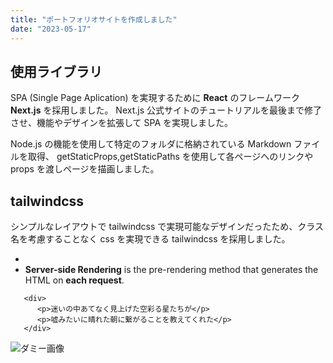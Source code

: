 ```yaml
---
title: "ポートフォリオサイトを作成しました"
date: "2023-05-17"
---
```


## 使用ライブラリ

SPA (Single Page Aplication) を実現するために **React** のフレームワーク **Next.js** を採用しました。
Next.js 公式サイトのチュートリアルを最後まで修了させ、機能やデザインを拡張して SPA を実現しました。

Node.js の機能を使用して特定のフォルダに格納されている Markdown ファイルを取得、
getStaticProps,getStaticPaths を使用して各ページへのリンクや props を渡しページを描画しました。

## tailwindcss

シンプルなレイアウトで tailwindcss で実現可能なデザインだったため、クラス名を考慮することなく css を実現できる tailwindcss を採用しました。

-
- **Server-side Rendering** is the pre-rendering method that generates the HTML on **each request**.

```html:sample
   <div>
      <p>迷いの中あてなく見上げた空彩る星たちが</p>
      <p>嘘みたいに晴れた朝に繋がることを教えてくれた</p>
   </div>
```

![ダミー画像](https://via.placeholder.com/750)
